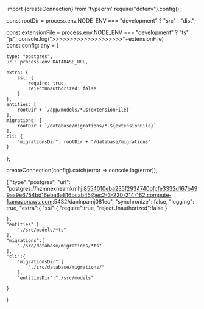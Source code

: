 
import {createConnection} from 'typeorm'
require("dotenv").config();

const rootDir = process.env.NODE_ENV === "development" ?
    "src" :
    "dist";

const extensionFile = process.env.NODE_ENV === "development" ?
    "ts" :
    "js";
console.log(">>>>>>>>>>>>>>>>>>>>"+extensionFile)    
const config: any = {

    type: "postgres",
    url: process.env.DATABASE_URL,
    
    extra: {
        ssl: {
            require: true,
            rejectUnauthorized: false
        }
    },
    entities: [
        rootDir + `/app/models/*.${extensionFile}`
    ],
    migrations: [
        rootDir + `/database/migrations/*.${extensionFile}`
    ],
    cli: {
        "migrationsDir": rootDir + "/database/migrations"
    }
};

createConnection(config).catch(error => console.log(error));


{
    "type":"postgres",
    "url":  "postgres://hzmnexneamkmhj:8554010eba235f2934740bfcfe3332d167b499aa9e6754bd16eba6a816bcab45@ec2-3-220-214-162.compute-1.amazonaws.com:5432/danlnpamj081ec",
    "synchronize": false,
    "logging": true,
    "extra":{
        "ssl":{
            "require":true,
            "rejectUnauthorized":false
        }
        
    },
    "entities":[
        "./src/models/*ts"
    ],
    "migrations":[
        "./src/database/migrations/*ts"
    ],
    "cli":{
        "migrationsDir":[
            "./src/database/migrations/"
        ],
        "entitiesDir":"./src/models"
        
    }
}

